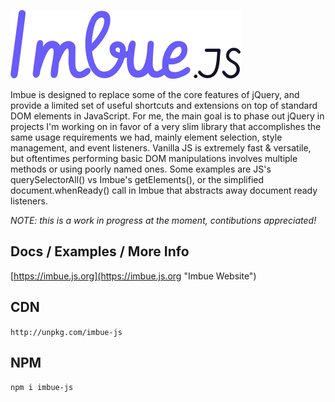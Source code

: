 ![Imbue logo](https://github.com/ghosts/imbue/blob/master/logo.png?raw=true)

Imbue is designed to replace some of the core features of jQuery, and provide a limited set of useful shortcuts and extensions on top of standard DOM elements in JavaScript. For me, the main goal is to phase out jQuery in projects I'm working on in favor of a very slim library that accomplishes the same usage requirements we had, mainly element selection, style management, and event listeners. Vanilla JS is extremely fast & versatile, but oftentimes performing basic DOM manipulations involves multiple methods or using poorly named ones. Some examples are JS's querySelectorAll() vs Imbue's getElements(), or the simplified document.whenReady() call in Imbue that abstracts away document ready listeners.

_NOTE: this is a work in progress at the moment, contibutions appreciated!_

## Docs / Examples / More Info

[https://imbue.js.org](https://imbue.js.org "Imbue Website")

## CDN

`http://unpkg.com/imbue-js`

## NPM

`npm i imbue-js`
